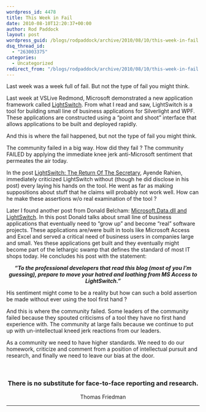 ```yaml
---
wordpress_id: 4478
title: This Week in Fail
date: 2010-08-10T12:20:37+00:00
author: Rod Paddock
layout: post
wordpress_guid: /blogs/rodpaddock/archive/2010/08/10/this-week-in-fail.aspx
dsq_thread_id:
  - "263003375"
categories:
  - Uncategorized
redirect_from: "/blogs/rodpaddock/archive/2010/08/10/this-week-in-fail.aspx/"
---
```

Last week was a week full of fail. But not the type of fail you might think. 

Last week at VSLive Redmond, Microsoft demonstrated a new application framework called <a href="http://www.microsoft.com/visualstudio/en-us/lightswitch" target="_blank">LightSwitch</a>. From what I read and saw, LightSwitch is a tool for building small line of business applications for Silverlight and WPF. These applications are constructed using a “point and shoot” interface that allows applications to be built and deployed rapidly. 

And this is where the fail happened, but not the type of fail you might think.

The community failed in a big way. How did they fail ? The community FAILED by applying the immediate knee jerk anti-Microsoft sentiment that permeates the air today. 

In the post <a href="http://ayende.com/Blog/archive/2010/08/05/lightswitch-the-return-of-the-secretary.aspx" target="_blank">LightSwitch: The Return Of The Secretary</a>, Ayende Rahien,&#160; immediately criticized LightSwitch without (though he did disclose in his post) every laying his hands on the tool. He went as far as making suppositions about stuff that he claims will probably not work well. How can he make these assertions w/o real examination of the tool ?

Later I found another post from Donald Belcham: <a href="http://www.igloocoder.com/archive/2010/08/04/microsoft.data.dll-and-lightswitch.aspx" target="_blank">Microsoft.Data.dll and LightSwitch</a>. In this post Donald talks about small line of business applications that eventually need to “grow up” and become “real” software projects. These applications are/were built in tools like Microsoft Access and Excel and served a critical need of business users in companies large and small. Yes these applications get built and they eventually might become part of the lethargic swamp that defines the standard of most IT shops today. He concludes his post with the statement:

<p align="center">
  <strong><em>“To the professional developers that read this blog (most of you I’m guessing), prepare to move your hatred and loathing from MS Access to LightSwitch.”</em></strong>
</p>

His sentiment might come to be a reality but how can such a bold assertion be made without ever using the tool first hand ?

And this is where the community failed. Some leaders of the community failed because they spouted criticisms of a tool they have no first hand experience with. The community at large fails because we continue to put up with un-intellectual kneed jerk reactions from our leaders.

As a community we need to have higher standards. We need to do our homework, criticize and comment from a position of intellectual pursuit and research, and finally we need to leave our bias at the door.

&#160;

<h3 align="center">
  There is no substitute for face-to-face reporting and research.
</h3>

<p align="center">
  Thomas Friedman
</p>

**** 

<p align="center">